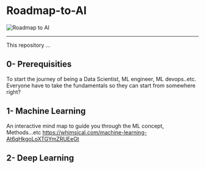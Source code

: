 # Roadmap-to-AI

![Roadmap to AI](https://user-images.githubusercontent.com/81964452/166590729-c3a6771c-7317-40e2-9c8c-49537468ff5e.png)

---

This repository ...


## 0- Prerequisities

To start the journey of being a Data Scientist, ML engineer, ML devops..etc.
Everyone have to take the fundamentals so they can start from somewhere right?


## 1- Machine Learning

An interactive mind map to guide you through the ML concept, Methods...etc
https://whimsical.com/machine-learning-At6qHkgoLoXTGYmZRUEeGt

## 2- Deep Learning
